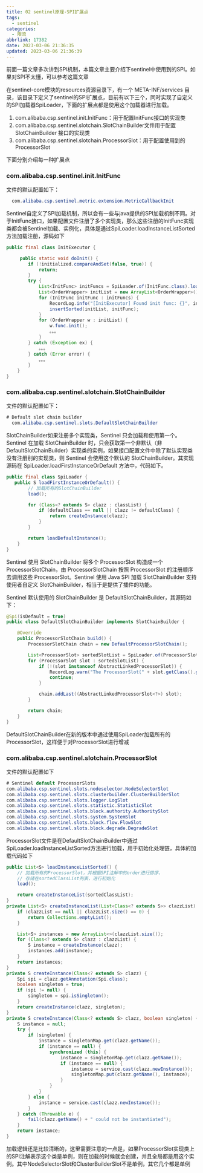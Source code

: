 ```yaml
---
title: 02 sentinel原理-SPI扩展点
tags:
  - sentinel
categories:
  - 限流
abbrlink: 17382
date: 2023-03-06 21:36:35
updated: 2023-03-06 21:36:39
---
```


前面一篇文章多次讲到SPI机制，本篇文章主要介绍下sentinel中使用到的SPI。如果对SPI不太懂，可以参考这篇文章

在sentinel-core模块的resources资源目录下，有一个 META-INF/services 目录，该目录下定义了sentinel的SPI扩展点，目前有以下三个，同时实现了自定义的SPI加载器SpiLoader，下面的扩展点都是使用这个加载器进行加载。

1. com.alibaba.csp.sentinel.init.InitFunc：用于配置InitFunc接口的实现类
2. com.alibaba.csp.sentinel.slotchain.SlotChainBuilder文件用于配置 SlotChainBuilder 接口的实现类
3. com.alibaba.csp.sentinel.slotchain.ProcessorSlot：用于配置使用到的ProcessorSlot

<!-- more -->
下面分别介绍每一种扩展点

### com.alibaba.csp.sentinel.init.InitFunc

文件的默认配置如下：

```java
  com.alibaba.csp.sentinel.metric.extension.MetricCallbackInit
```

Sentinel自定义了SPI加载机制，所以会有一些与java提供的SPI加载机制不同。对于InitFunc接口，如果配置文件注册了多个实现类，那么这些注册的InitFunc实现类都会被Sentinel加载、实例化，具体是通过SpiLoader.loadInstanceListSorted方法加载注册，源码如下

```java
public final class InitExecutor {

     public static void doInit() {
        if (!initialized.compareAndSet(false, true)) {
            return;
        }
        try {
            List<InitFunc> initFuncs = SpiLoader.of(InitFunc.class).loadInstanceListSorted();
            List<OrderWrapper> initList = new ArrayList<OrderWrapper>();
            for (InitFunc initFunc : initFuncs) {
                RecordLog.info("[InitExecutor] Found init func: {}", initFunc.getClass().getCanonicalName());
                insertSorted(initList, initFunc);
            }
            for (OrderWrapper w : initList) {
                w.func.init();
                。。。
            }
        } catch (Exception ex) {
            。。。
        } catch (Error error) {
            。。。
        }
    }
}

```

### com.alibaba.csp.sentinel.slotchain.SlotChainBuilder

文件的默认配置如下：

```java
# Default slot chain builder
  com.alibaba.csp.sentinel.slots.DefaultSlotChainBuilder
```

SlotChainBuilder如果注册多个实现类，Sentinel 只会加载和使用第一个。Sentinel 在加载 SlotChainBuilder 时，只会获取第一个非默认（非 DefaultSlotChainBuilder）实现类的实例，如果接口配置文件中除了默认实现类没有注册别的实现类，则 Sentinel 会使用这个默认的 SlotChainBuilder。其实现源码在 SpiLoader.loadFirstInstanceOrDefault 方法中，代码如下。

```java
public final class SpiLoader {
   public S loadFirstInstanceOrDefault() {
        // 加载所有的SlotChainBuilder
        load();

        for (Class<? extends S> clazz : classList) {
            if (defaultClass == null || clazz != defaultClass) {
                return createInstance(clazz);
            }
        }

        return loadDefaultInstance();
    }
}
```

Sentinel 使用 SlotChainBuilder 将多个 ProcessorSlot 构造成一个 ProcessorSlotChain，由 ProcessorSlotChain 按照 ProcessorSlot 的注册顺序去调用这些 ProcessorSlot。Sentinel 使用 Java SPI 加载 SlotChainBuilder 支持使用者自定义 SlotChainBuilder，相当于是提供了插件的功能。

Sentinel 默认使用的 SlotChainBuilder 是 DefaultSlotChainBuilder，其源码如下：

```java
@Spi(isDefault = true)
public class DefaultSlotChainBuilder implements SlotChainBuilder {

    @Override
    public ProcessorSlotChain build() {
        ProcessorSlotChain chain = new DefaultProcessorSlotChain();

        List<ProcessorSlot> sortedSlotList = SpiLoader.of(ProcessorSlot.class).loadInstanceListSorted();
        for (ProcessorSlot slot : sortedSlotList) {
            if (!(slot instanceof AbstractLinkedProcessorSlot)) {
                RecordLog.warn("The ProcessorSlot(" + slot.getClass().getCanonicalName() + ") is not an instance of AbstractLinkedProcessorSlot, can't be added into ProcessorSlotChain");
                continue;
            }

            chain.addLast((AbstractLinkedProcessorSlot<?>) slot);
        }

        return chain;
    }
}

```

DefaultSlotChainBuilder在新的版本中通过使用SpiLoader加载所有的ProcessorSlot，这样便于对ProcessorSlot进行增减

### com.alibaba.csp.sentinel.slotchain.ProcessorSlot

文件的默认配置如下

```java
# Sentinel default ProcessorSlots
com.alibaba.csp.sentinel.slots.nodeselector.NodeSelectorSlot
com.alibaba.csp.sentinel.slots.clusterbuilder.ClusterBuilderSlot
com.alibaba.csp.sentinel.slots.logger.LogSlot
com.alibaba.csp.sentinel.slots.statistic.StatisticSlot
com.alibaba.csp.sentinel.slots.block.authority.AuthoritySlot
com.alibaba.csp.sentinel.slots.system.SystemSlot
com.alibaba.csp.sentinel.slots.block.flow.FlowSlot
com.alibaba.csp.sentinel.slots.block.degrade.DegradeSlot
```

ProcessorSlot文件是在DefaultSlotChainBuilder中通过SpiLoader.loadInstanceListSorted方法进行加载，用于初始化处理链，具体的加载代码如下

```java
public List<S> loadInstanceListSorted() {
    // 加载所有的ProcessorSlot，并根据SPI注解中的order进行排序，
    // 存储在sortedClassList列表，进行初始化
    load();

    return createInstanceList(sortedClassList);
}
private List<S> createInstanceList(List<Class<? extends S>> clazzList) {
    if (clazzList == null || clazzList.size() == 0) {
        return Collections.emptyList();
    }

    List<S> instances = new ArrayList<>(clazzList.size());
    for (Class<? extends S> clazz : clazzList) {
        S instance = createInstance(clazz);
        instances.add(instance);
    }
    return instances;
}
private S createInstance(Class<? extends S> clazz) {
    Spi spi = clazz.getAnnotation(Spi.class);
    boolean singleton = true;
    if (spi != null) {
        singleton = spi.isSingleton();
    }
    return createInstance(clazz, singleton);
}
private S createInstance(Class<? extends S> clazz, boolean singleton) {
    S instance = null;
    try {
        if (singleton) {
            instance = singletonMap.get(clazz.getName());
            if (instance == null) {
                synchronized (this) {
                    instance = singletonMap.get(clazz.getName());
                    if (instance == null) {
                        instance = service.cast(clazz.newInstance());
                        singletonMap.put(clazz.getName(), instance);
                    }
                }
            }
        } else {
            instance = service.cast(clazz.newInstance());
        }
    } catch (Throwable e) {
        fail(clazz.getName() + " could not be instantiated");
    }
    return instance;
}

```

加载逻辑还是比较清晰的，这里需要注意的一点是，如果ProcessorSlot实现类上的SPI注解表示这个类是单例，则在加载的时候就会创建，并且全局都是用这个实例。其中NodeSelectorSlot和ClusterBuilderSlot不是单例，其它几个都是单例
